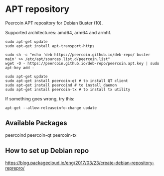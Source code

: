 # APT repository

Peercoin APT repository for Debian Buster (10).

Supported architectures: amd64, arm64 and armhf.

```
sudo apt-get update
sudo apt-get install apt-transport-https

sudo sh -c "echo 'deb https://peercoin.github.io/deb-repo/ buster main' >> /etc/apt/sources.list.d/peercoin.list"
wget -O - https://peercoin.github.io/deb-repo/peercoin.apt.key | sudo apt-key add -

sudo apt-get update
sudo apt-get install peercoin-qt # to install QT client
sudo apt-get install peercoind # to install daemon
sudo apt-get install peercoin-tx # to install tx utility
```

If something goes wrong, try this:

```
apt-get --allow-releaseinfo-change update
```

## Available Packages

peercoind
peercoin-qt
peercoin-tx


## How to set up Debian repo

https://blog.packagecloud.io/eng/2017/03/23/create-debian-repository-reprepro/

